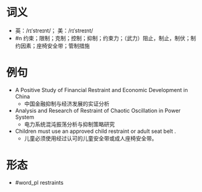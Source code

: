 # 词义
- 英：/rɪˈstreɪnt/； 美：/rɪˈstreɪnt/
- #n 约束；限制；克制；控制；抑制；约束力；（武力）阻止，制止，制伏；制约因素；座椅安全带；管制措施
# 例句
- A Positive Study of Financial Restraint and Economic Development in China
	- 中国金融抑制与经济发展的实证分析
- Analysis and Research of Restraint of Chaotic Oscillation in Power System
	- 电力系统混沌振荡分析与抑制策略研究
- Children must use an approved child restraint or adult seat belt .
	- 儿童必须使用经过认可的儿童安全带或成人座椅安全带。
# 形态
- #word_pl restraints
